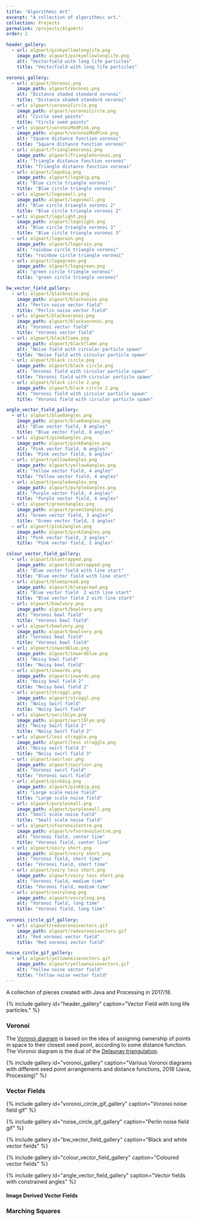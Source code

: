 ```yaml
---
title: "Algorithmic Art"
excerpt: "A collection of algorithmic art."
collection: Projects
permalink: /projects/AlgoArt/
order: 2

header_gallery:
  - url: algoart/pinkyellowlonglife.png
    image_path: algoart/pinkyellowlonglife.png
    alt: "Vectorfield with long life particles"
    title: "Vectorfield with long life particles"

voronoi_gallery:
  - url: algoart/Voronoi.png
    image_path: algoart/Voronoi.png
    alt: "Distance shaded standard voronoi"
    title: "Distance shaded standard voronoi"
  - url: algoart/voronoiCircle.png
    image_path: algoart/voronoiCircle.png
    alt: "Circle seed points"
    title: "Circle seed points"
  - url: algoart/voronoiModPink.png
    image_path: algoart/voronoiModPink.png
    alt: "Square distance function voronoi"
    title: "Square distance function voronoi"
  - url: algoart/TriangleVoronoi.png
    image_path: algoart/TriangleVoronoi.png
    alt: "Triangle distance function voronoi"
    title: "Triangle distance function voronoi"
  - url: algoart/logobig.png
    image_path: algoart/logobig.png
    alt: "Blue circle triangle voronoi"
    title: "Blue circle triangle voronoi"
  - url: algoart/logosmall.png
    image_path: algoart/logosmall.png
    alt: "Blue circle triangle voronoi 2"
    title: "Blue circle triangle voronoi 2"
  - url: algoart/logolight.png
    image_path: algoart/logolight.png
    alt: "Blue circle triangle voronoi 3"
    title: "Blue circle triangle voronoi 3"
  - url: algoart/logorain.png
    image_path: algoart/logorain.png
    alt: "rainbow circle triangle voronoi"
    title: "rainbow circle triangle voronoi"
  - url: algoart/logogreen.png
    image_path: algoart/logogreen.png
    alt: "green circle triangle voronoi"
    title: "green circle triangle voronoi"

bw_vector_field_gallery:
  - url: algoart/blacknoise.png
    image_path: algoart/blacknoise.png
    alt: "Perlin noise vector field"
    title: "Perlin noise vector field"
  - url: algoart/blackvoronoi.png
    image_path: algoart/blackvoronoi.png
    alt: "Voronoi vector field"
    title: "Voronoi vector field"
  - url: algoart/blackflame.png
    image_path: algoart/blackflame.png
    alt: "Noise field with circular particle spawn"
    title: "Noise field with circular particle spawn"
  - url: algoart/black circle.png
    image_path: algoart/black circle.png
    alt: "Voronoi field with circular particle spawn"
    title: "Voronoi field with circular particle spawn"
  - url: algoart/black circle 2.png
    image_path: algoart/black circle 2.png
    alt: "Voronoi field with circular particle spawn"
    title: "Voronoi field with circular particle spawn"

angle_vector_field_gallery:
  - url: algoart/blue8angles.png
    image_path: algoart/blue8angles.png
    alt: "Blue vector field, 8 angles"
    title: "Blue vector field, 8 angles"
  - url: algoart/pink6angles.png
    image_path: algoart/pink6angles.png
    alt: "Pink vector field, 6 angles"
    title: "Pink vector field, 6 angles"
  - url: algoart/yellow4angles.png
    image_path: algoart/yellow4angles.png
    alt: "Yellow vector field, 4 angles"
    title: "Yellow vector field, 4 angles"
  - url: algoart/purple4angles.png
    image_path: algoart/purple4angles.png
    alt: "Purple vector field, 4 angles"
    title: "Purple vector field, 4 angles"
  - url: algoart/green3angles.png
    image_path: algoart/green3angles.png
    alt: "Green vector field, 3 angles"
    title: "Green vector field, 3 angles"
  - url: algoart/pink2angles.png
    image_path: algoart/pink2angles.png
    alt: "Pink vector field, 2 angles"
    title: "Pink vector field, 2 angles"

colour_vector_field_gallery:
  - url: algoart/bluetrapped.png
    image_path: algoart/bluetrapped.png
    alt: "Blue vector field with line start"
    title: "Blue vector field with line start"
  - url: algoart/bluespread.png
    image_path: algoart/bluespread.png
    alt: "Blue vector field  2 with line start"
    title: "Blue vector field 2 with line start"
  - url: algoart/bowlvory.png
    image_path: algoart/bowlvory.png
    alt: "Voronoi bowl field"
    title: "Voronoi bowl field"
  - url: algoart/bowlvory.png
    image_path: algoart/bowlvory.png
    alt: "Voronoi bowl field"
    title: "Voronoi bowl field"
  - url: algoart/inwardblue.png
    image_path: algoart/inwardblue.png
    alt: "Noisy bowl field"
    title: "Noisy bowl field"
  - url: algoart/inwards.png
    image_path: algoart/inwards.png
    alt: "Noisy bowl field 2"
    title: "Noisy bowl field 2"
  - url: algoart/straggl.png
    image_path: algoart/straggl.png
    alt: "Noisy Swirl field"
    title: "Noisy Swirl field"
  - url: algoart/swrilblye.png
    image_path: algoart/swrilblye.png
    alt: "Noisy Swirl field 2"
    title: "Noisy Swirl field 2"
  - url: algoart/less straggle.png
    image_path: algoart/less straggle.png
    alt: "Noisy swirl field 3"
    title: "Noisy swirl field 3"
  - url: algoart/swirlvor.png
    image_path: algoart/swirlvor.png
    alt: "Voronoi swirl field"
    title: "Voronoi swirl field"
  - url: algoart/pinkbig.png
    image_path: algoart/pinkbig.png
    alt: "Large scale noise field"
    title: "Large scale noise field"
  - url: algoart/purplesmall.png
    image_path: algoart/purplesmall.png
    alt: "Small scale noise field"
    title: "Small scale noise field"
  - url: algoart/vfvoronoiCentre.png
    image_path: algoart/vfvoronoiCentre.png
    alt: "Voronoi field, center line"
    title: "Voronoi field, center line"
  - url: algoart/voiry short.png
    image_path: algoart/voiry short.png
    alt: "Voronoi field, short time"
    title: "Voronoi field, short time"
  - url: algoart/voiry less short.png
    image_path: algoart/voiry less short.png
    alt: "Voronoi field, medium time"
    title: "Voronoi field, medium time"
  - url: algoart/voirylong.png
    image_path: algoart/voirylong.png
    alt: "Voronoi field, long time"
    title: "Voronoi field, long time"
  
voronoi_circle_gif_gallery:
  - url: algoart/redvoronoivectors.gif
    image_path: algoart/redvoronoivectors.gif
    alt: "Red voronoi vector field"
    title: "Red voronoi vector field"

noise_circle_gif_gallery:
  - url: algoart/yellownoisevectors.gif
    image_path: algoart/yellownoisevectors.gif
    alt: "Yellow noise vector field"
    title: "Yellow noise vector field"
---
```


A collection of pieces created with Java and Processing in 2017/18.

{% include gallery id="header_gallery" caption="Vector Field with long life particles." %}

### Voronoi

The [Voronoi diagram](https://en.wikipedia.org/wiki/Voronoi_diagram) is based on the idea of assigning ownership of points in space to their closest seed point, according to some distance function. The Voronoi diagram is the dual of the [Delaunay triangulation](https://en.wikipedia.org/wiki/Delaunay_triangulation).

{% include gallery id="voronoi_gallery" caption="Various Voronoi diagrams with different seed point arrangements and distance functions, 2018 (Java, Processing)" %}

### Vector Fields

{% include gallery id="voronoi_circle_gif_gallery" caption="Voronoi noise field gif" %}

{% include gallery id="noise_circle_gif_gallery" caption="Perlin noise field gif" %}

{% include gallery id="bw_vector_field_gallery" caption="Black and white vector fields" %}

{% include gallery id="colour_vector_field_gallery" caption="Coloured vector fields" %}

{% include gallery id="angle_vector_field_gallery" caption="Vector fields with constrained angles" %}

#### Image Derived Vector Fields

### Marching Squares